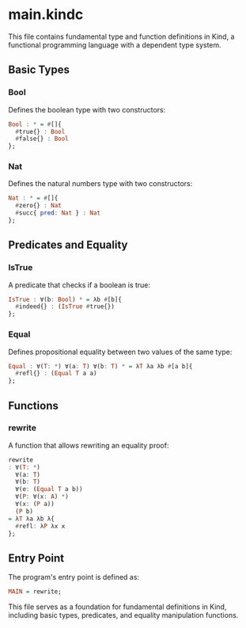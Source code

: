 
# main.kindc

This file contains fundamental type and function definitions in Kind, a functional programming language with a dependent type system.

## Basic Types

### Bool

Defines the boolean type with two constructors:

```hs
Bool : * = #[]{
  #true{} : Bool
  #false{} : Bool
};
```

### Nat

Defines the natural numbers type with two constructors:

```hs
Nat : * = #[]{
  #zero{} : Nat
  #succ{ pred: Nat } : Nat
};
```

## Predicates and Equality

### IsTrue

A predicate that checks if a boolean is true:

```hs
IsTrue : ∀(b: Bool) * = λb #[b]{
  #indeed{} : (IsTrue #true{})
};
```

### Equal

Defines propositional equality between two values of the same type:

```hs
Equal : ∀(T: *) ∀(a: T) ∀(b: T) * = λT λa λb #[a b]{
  #refl{} : (Equal T a a)
};
```

## Functions

### rewrite

A function that allows rewriting an equality proof:

```hs
rewrite
: ∀(T: *)
  ∀(a: T)
  ∀(b: T)
  ∀(e: (Equal T a b))
  ∀(P: ∀(x: A) *)
  ∀(x: (P a))
  (P b)
= λT λa λb λ{
  #refl: λP λx x
};
```

## Entry Point

The program's entry point is defined as:

```hs
MAIN = rewrite;
```

This file serves as a foundation for fundamental definitions in Kind, including basic types, predicates, and equality manipulation functions.
